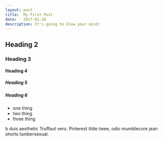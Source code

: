 ```yaml
---
layout: post
title:  My First Post
date:   2017-01-28
description: It's going to blow your mind!
---
```


## Heading 2
### Heading 3
#### Heading 4
##### Heading 5
##### Heading 6

- one thing
- two thing
- three thing

b duis aesthetic Truffaut vero. Pinterest tilde twee, odio mumblecore jean shorts lumbersexual.
